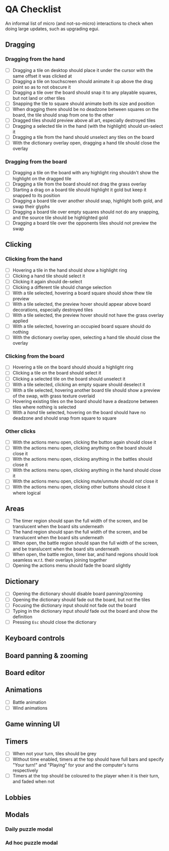 # QA Checklist

An informal list of micro (and not-so-micro) interactions to check when doing large updates, such as upgrading egui.

## Dragging

### Dragging from the hand
- [ ] Dragging a tile on desktop should place it under the cursor with the same offset it was clicked at
- [ ] Dragging a tile on touchscreen should animate it up above the drag point so as to not obscure it
- [ ] Dragging a tile over the board should snap it to any playable squares, but not land or other tiles
- [ ] Snapping the tile to square should animate both its size and position
- [ ] When dragging there should be no deadzone between squares on the board, the tile should snap from one to the other
- [ ] Dragged tiles should preview above all art, especially destroyed tiles
- [ ] Dragging a selected tile in the hand (with the highlight) should un-select it
- [ ] Dragging a tile from the hand should unselect any tiles on the board
- [ ] With the dictionary overlay open, dragging a hand tile should close the overlay

### Dragging from the board
- [ ] Dragging a tile on the board with any highlight ring shouldn't show the highlight on the dragged tile
- [ ] Dragging a tile from the board should not drag the grass overlay
- [ ] Starting a drag on a board tile should highlight it gold but keep it snapped to its position
- [ ] Dragging a board tile over another should snap, highlight both gold, and swap their glyphs
- [ ] Dragging a board tile over empty squares should not do any snapping, and the source tile should be highlighted gold
- [ ] Dragging a board tile over the opponents tiles should not preview the swap

## Clicking

### Clicking from the hand
- [ ] Hovering a tile in the hand should show a highlight ring
- [ ] Clicking a hand tile should select it
- [ ] Clicking it again should de-select
- [ ] Clicking a different tile should change selection
- [ ] With a tile selected, hovering a board square should show thew tile preview
- [ ] With a tile selected, the preview hover should appear above board decorations, especially destroyed tiles
- [ ] With a tile selected, the preview hover should not have the grass overlay applied
- [ ] With a tile selected, hovering an occupied board square should do nothing
- [ ] With the dictionary overlay open, selecting a hand tile should close the overlay

### Clicking from the board
- [ ] Hovering a tile on the board should should a highlight ring
- [ ] Clicking a tile on the board should select it
- [ ] Clicking a selected tile on the board should unselect it
- [ ] With a tile selected, clicking an empty square should deselect it
- [ ] With a tile selected, hovering another board tile should show a preview of the swap, with grass texture overlaid
- [ ] Hovering existing tiles on the board should have a deadzone between tiles where nothing is selected
- [ ] With a _hand_ tile selected, hovering on the board should have no deadzone and should snap from square to square

### Other clicks
- [ ] With the actions menu open, clicking the button again should close it
- [ ] With the actions menu open, clicking anything on the board should close it
- [ ] With the actions menu open, clicking anything in the battles should close it
- [ ] With the actions menu open, clicking anything in the hand should close it
- [ ] With the actions menu open, clicking mute/unmute should _not_ close it
- [ ] With the actions menu open, clicking other buttons should close it where logical

## Areas
- [ ] The timer region should span the full width of the screen, and be translucent when the board sits underneath
- [ ] The hand region should span the full width of the screen, and be translucent when the board sits underneath
- [ ] When open, the battle region should span the full width of the screen, and be translucent when the board sits underneath
- [ ] When open, the battle region, timer bar, and hand regions should look seamless w.r.t. their overlays joining together
- [ ] Opening the actions menu should fade the board slightly

## Dictionary
- [ ] Opening the dictionary should disable board panning/zooming
- [ ] Opening the dictionary should fade out the board, but not the tiles
- [ ] Focusing the dictionary input should not fade out the board
- [ ] Typing in the dictionary input _should_ fade out the board and show the definition
- [ ] Pressing `Esc` should close the dictionary

## Keyboard controls

## Board panning & zooming

## Board editor

## Animations
- [ ] Battle animation
- [ ] Wind animations

## Game winning UI

## Timers
- [ ] When not your turn, tiles should be grey
- [ ] Without time enabled, timers at the top should have full bars and specify "Your turn!" and "Playing" for your and the computer's turns respectively
- [ ] Timers at the top should be coloured to the player when it is their turn, and faded when not

## Lobbies

## Modals

### Daily puzzle modal

### Ad hoc puzzle modal
